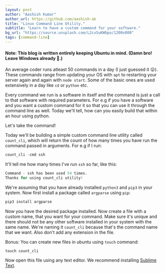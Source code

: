 ```yaml
---
layout: post
author: "Aashish Kumar"
author_url: https://github.com/aashish-ak
title: "Linux Command Line Utility."
subtitle: "Learn to have a custom command for your software."
bg_url: "https://source.unsplash.com/L2cxSuKWbpo/1200x800"
tags: [command-line]
---
```


#### Note: This blog is written entirely keeping Ubuntu in mind. (Damn bro! Leave Windows already :punch:.)

An average coder runs atleast 50 commands in a day (I just guessed it :stuck_out_tongue:). These commands range from updating your OS with `apt` to restarting your server again and again with `node start`. Some of the basic ones are used extensively in a day like `cd` or `python` etc.

Every command we run is a software in itself and the command is just a call to that software with required parameters. For e.g if you have a software and you want a custom command for it so that you can use it through the command line as well. Today we'll tell, how can you easily build that within an hour using python.

Let's take the command!

Today we'll be building a simple custom command line utility called `count_cli`, which will return the count of how many times you have run the command passed in arguments. For e.g if I run:

```python
count_cli -cmd ssh
```

It'll tell me how many times I've run `ssh` so far, like this:

```python
Command - ssh has been used 54 times.
Thanks for using count_cli utility!
```

We're assuming that you have already installed `python3` and `pip3` in your system. Now first install a package called `argparse` using `pip`:

```python
pip3 install argparse
```

Now you have the desired package installed. Now create a file with a custom name, that you want for your command. Make sure it's unique and there should not be any other software installed in your system with the same name. We're naming it `count_cli` because that's the command name that we want. Also don't add any extension in the file.

Bonus: You can create new files in ubuntu using `touch` command:

```python
touch count_cli
```

Now open this file using any text editor. We recommend installing [Sublime Text](https://www.sublimetext.com/).
